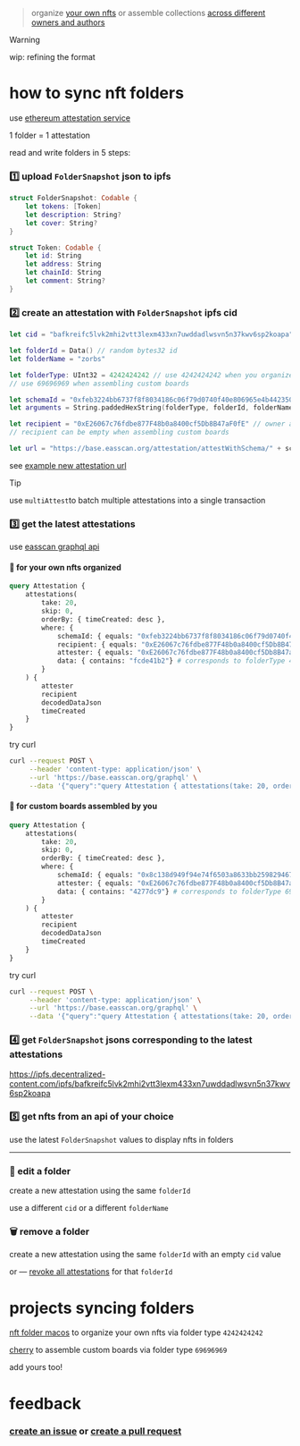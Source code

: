 > organize [your own nfts](https://warpcast.com/hot/0x7455c2f6) or assemble collections [across different owners and authors](https://x.com/artignatyev/status/1803864822129529197)

> [!WARNING]
> wip: refining the format

# how to sync nft folders

use [ethereum attestation service](https://docs.attest.org)

1 folder = 1 attestation

read and write folders in 5 steps:

### 1️⃣ upload `FolderSnapshot` json to ipfs
```swift
struct FolderSnapshot: Codable {
    let tokens: [Token]
    let description: String?
    let cover: String?
}

struct Token: Codable {
    let id: String
    let address: String
    let chainId: String
    let comment: String?
}
```

### 2️⃣ create an attestation with `FolderSnapshot` ipfs cid

```swift
let cid = "bafkreifc5lvk2mhi2vtt3lexm433xn7uwddadlwsvn5n37kwv6sp2koapa"

let folderId = Data() // random bytes32 id
let folderName = "zorbs"

let folderType: UInt32 = 4242424242 // use 4242424242 when you organize your own nfts
// use 69696969 when assembling custom boards

let schemaId = "0xfeb3224bb6737f8f8034186c06f79d0740f40e806965e4b442350a78cef7ec86"
let arguments = String.paddedHexString(folderType, folderId, folderName, cid)

let recipient = "0xE26067c76fdbe877F48b0a8400cf5Db8B47aF0fE" // owner address
// recipient can be empty when assembling custom boards

let url = "https://base.easscan.org/attestation/attestWithSchema/" + schemaId + "#template=\(recipient)::0:false:\(arguments)"
```
see [example new attestation url](https://base.easscan.org/attestation/attestWithSchema/0x8c138d949f94e74f6503a8633bb25982946709fddc196764e26c9325b8c04f73#template=0xE26067c76fdbe877F48b0a8400cf5Db8B47aF0fE::0:false:0x000000000000000000000000000000000000000000000000000000000000004000000000000000000000000000000000000000000000000000000000fcde41b2000000000000000000000000000000000000000000000000000000000000003b6261666b7265696663356c766b326d686932767474336c65786d343333786e377577646461646c7773766e356e33376b7776367370326b6f6170610000000000)

> [!TIP]
> use `multiAttest`to batch multiple attestations into a single transaction

### 3️⃣ get the latest attestations
use [easscan graphql api](https://docs.attest.org/docs/developer-tools/api)

#### 📁 for your own nfts organized
```graphql
query Attestation {
    attestations(
        take: 20,
        skip: 0,
        orderBy: { timeCreated: desc },
        where: { 
            schemaId: { equals: "0xfeb3224bb6737f8f8034186c06f79d0740f40e806965e4b442350a78cef7ec86" }, 
            recipient: { equals: "0xE26067c76fdbe877F48b0a8400cf5Db8B47aF0fE" }, # owner address
            attester: { equals: "0xE26067c76fdbe877F48b0a8400cf5Db8B47aF0fE" }, # owner address
            data: { contains: "fcde41b2"} # corresponds to folderType 4242424242
        }
    ) {
        attester
        recipient
        decodedDataJson
        timeCreated
    }
}
```
try curl

```sh
curl --request POST \
     --header 'content-type: application/json' \
     --url 'https://base.easscan.org/graphql' \
     --data '{"query":"query Attestation { attestations(take: 20, orderBy: { timeCreated: desc }, where: { schemaId: { equals: \"0xfeb3224bb6737f8f8034186c06f79d0740f40e806965e4b442350a78cef7ec86\" }, recipient: { equals: \"0xE26067c76fdbe877F48b0a8400cf5Db8B47aF0fE\" }, attester: { equals: \"0xE26067c76fdbe877F48b0a8400cf5Db8B47aF0fE\" }, data: { contains: \"fcde41b2\"} }) { attester recipient decodedDataJson timeCreated } }","variables":{}}'
```
#### 🍒 for custom boards assembled by you
```graphql
query Attestation {
    attestations(
        take: 20,
        skip: 0,
        orderBy: { timeCreated: desc },
        where: { 
            schemaId: { equals: "0x8c138d949f94e74f6503a8633bb25982946709fddc196764e26c9325b8c04f73" }, 
            attester: { equals: "0xE26067c76fdbe877F48b0a8400cf5Db8B47aF0fE" }, # assembler address
            data: { contains: "4277dc9"} # corresponds to folderType 69696969
        }
    ) {
        attester
        recipient
        decodedDataJson
        timeCreated
    }
}
```
try curl

```sh
curl --request POST \
     --header 'content-type: application/json' \
     --url 'https://base.easscan.org/graphql' \
     --data '{"query":"query Attestation { attestations(take: 20, orderBy: { timeCreated: desc }, where: { schemaId: { equals: \"0xfeb3224bb6737f8f8034186c06f79d0740f40e806965e4b442350a78cef7ec86\" }, recipient: { equals: \"0xE26067c76fdbe877F48b0a8400cf5Db8B47aF0fE\" }, attester: { equals: \"0xE26067c76fdbe877F48b0a8400cf5Db8B47aF0fE\" }, data: { contains: \"4277dc9\"} }) { attester recipient decodedDataJson timeCreated } }","variables":{}}'
```

### 4️⃣ get `FolderSnapshot` jsons corresponding to the latest attestations
https://ipfs.decentralized-content.com/ipfs/bafkreifc5lvk2mhi2vtt3lexm433xn7uwddadlwsvn5n37kwv6sp2koapa

### 5️⃣ get nfts from an api of your choice
use the latest `FolderSnapshot` values to display nfts in folders

---

### 📝 edit a folder
create a new attestation using the same `folderId`

use a different `cid` or a different `folderName`

### 🗑️ remove a folder
create a new attestation using the same `folderId` with an empty `cid` value

or — [revoke all attestations](https://docs.attest.org/docs/core--concepts/revocation) for that `folderId`

# projects syncing folders

[nft folder macos](https://github.com/lil-org/nft-folder) to organize your own nfts via folder type `4242424242`

[cherry](https://github.com/jordanpunzalann/cherry) to assemble custom boards via folder type `69696969`

add yours too!

# feedback
### [create an issue](https://github.com/lil-org/how-to-sync-nft-folders/issues) or [create a pull request](https://github.com/lil-org/how-to-sync-nft-folders/pulls)
